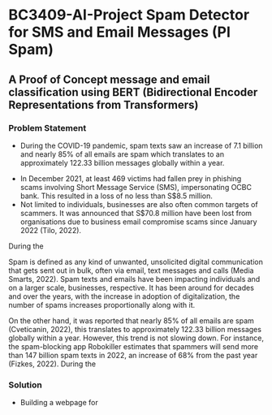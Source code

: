 # BC3409-AI-Project Spam Detector for SMS and Email Messages (PI Spam)
## A Proof of Concept message and email classification using BERT (Bidirectional Encoder Representations from Transformers)

### Problem Statement
* During the COVID-19 pandemic, spam texts saw an increase of 7.1 billion and nearly 85% of all emails are spam which translates to an approximately 122.33 billion messages globally within a year. 
 - In December 2021, at least 469 victims had fallen prey in phishing scams involving Short Message Service (SMS), impersonating OCBC bank. This resulted in a loss of no less than S$8.5 million.
 - Not limited to individuals, businesses are also often common targets of scammers. It was announced that S$70.8 million have been lost from organisations due to business email compromise scams since January 2022 (Tilo, 2022). 


During the 


Spam is defined as any kind of unwanted, unsolicited digital communication that gets sent out in bulk, often via email, text messages and calls (Media Smarts, 2022). Spam texts and emails have been impacting individuals and on a larger scale, businesses, respective.  It has been around for decades and over the years, with the increase in adoption of digitalization, the number of spams increases proportionally along with it.

 On the other hand, it was reported that nearly 85% of all emails are spam (Cveticanin, 2022), this translates to approximately 122.33 billion messages globally within a year. However, this trend is not slowing down. For instance, the spam-blocking app Robokiller estimates that spammers will send more than 147 billion spam texts in 2022, an increase of 68% from the past year (Fizkes, 2022). 
During the 

### Solution
* Building a webpage for 
